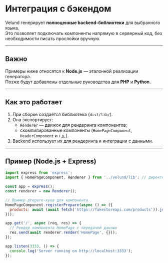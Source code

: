 # Интеграция с бэкендом

Velund генерирует **полноценные backend-библиотеки** для выбранного языка.  
Это позволяет подключать компоненты напрямую в серверный код, без необходимости писать прослойки вручную.

---

## Важно

Примеры ниже относятся к **Node.js** — эталонной реализации генератора.  
Позже будут добавлены отдельные руководства для **PHP** и **Python**.

---

## Как это работает

1. При сборке создаётся библиотека (`dist/lib/`).
2. Она экспортирует:
   - `Renderer` — движок для рендеринга компонентов;
   - скомпилированные компоненты (`HomePageComponent`, `HeaderComponent` и т.д.).
3. Backend использует их для рендеринга и интеграции с данными.

---

## Пример (Node.js + Express)

```js
import express from 'express';
import { HomePageComponent, Renderer } from '../velund/lib'; // директория с уже собранной библиотекой

const app = express();
const renderer = new Renderer();

// Пример prepare-хука для компонента
HomePageComponent.registerPrepare(async () => ({
  products: await (await fetch('https://fakestoreapi.com/products')).json(),
}));

app.get('/', async (req, res) => {
  // Рендер компонента HomePage с передачей данных
  res.send(await renderer.render('HomePage', {}));
});

app.listen(3333, () => {
  console.log('Server running on http://localhost:3333');
});
```
